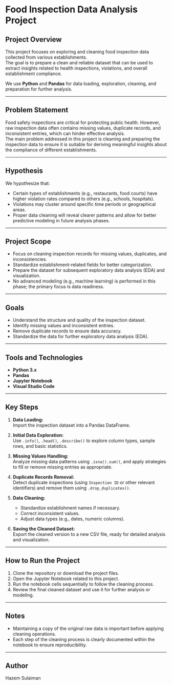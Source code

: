 # Food Inspection Data Analysis Project

## Project Overview
This project focuses on exploring and cleaning food inspection data collected from various establishments.  
The goal is to prepare a clean and reliable dataset that can be used to extract insights related to health inspections, violations, and overall establishment compliance.

We use **Python** and **Pandas** for data loading, exploration, cleaning, and preparation for further analysis.

---

## Problem Statement
Food safety inspections are critical for protecting public health. However, raw inspection data often contains missing values, duplicate records, and inconsistent entries, which can hinder effective analysis.  
The main problem addressed in this project is cleaning and preparing the inspection data to ensure it is suitable for deriving meaningful insights about the compliance of different establishments.

---

## Hypothesis
We hypothesize that:
- Certain types of establishments (e.g., restaurants, food courts) have higher violation rates compared to others (e.g., schools, hospitals).
- Violations may cluster around specific time periods or geographical areas.
- Proper data cleaning will reveal clearer patterns and allow for better predictive modeling in future analysis phases.

---

## Project Scope
- Focus on cleaning inspection records for missing values, duplicates, and inconsistencies.
- Standardize establishment-related fields for better categorization.
- Prepare the dataset for subsequent exploratory data analysis (EDA) and visualization.
- No advanced modeling (e.g., machine learning) is performed in this phase; the primary focus is data readiness.

---

## Goals
- Understand the structure and quality of the inspection dataset.
- Identify missing values and inconsistent entries.
- Remove duplicate records to ensure data accuracy.
- Standardize the data for further exploratory data analysis (EDA).

---

## Tools and Technologies
- **Python 3.x**
- **Pandas**
- **Jupyter Notebook**
- **Visual Studio Code**

---

## Key Steps
1. **Data Loading:**  
   Import the inspection dataset into a Pandas DataFrame.

2. **Initial Data Exploration:**  
   Use `.info()`, `.head()`, `.describe()` to explore column types, sample rows, and basic statistics.

3. **Missing Values Handling:**  
   Analyze missing data patterns using `.isna().sum()`, and apply strategies to fill or remove missing entries as appropriate.

4. **Duplicate Records Removal:**  
   Detect duplicate inspections (using `Inspection ID` or other relevant identifiers) and remove them using `.drop_duplicates()`.

5. **Data Cleaning:**  
   - Standardize establishment names if necessary.
   - Correct inconsistent values.
   - Adjust data types (e.g., dates, numeric columns).

6. **Saving the Cleaned Dataset:**  
   Export the cleaned version to a new CSV file, ready for detailed analysis and visualization.

---

## How to Run the Project
1. Clone the repository or download the project files.
2. Open the Jupyter Notebook related to this project.
3. Run the notebook cells sequentially to follow the cleaning process.
4. Review the final cleaned dataset and use it for further analysis or modeling.

---

## Notes
- Maintaining a copy of the original raw data is important before applying cleaning operations.
- Each step of the cleaning process is clearly documented within the notebook to ensure reproducibility.

---

## Author
Hazem Sulaiman
